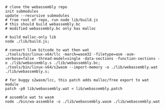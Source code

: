     # clone the webassembly repo
    init submodules
    update --recursive submodules
    # from root of repo, run node lib/build.js
    # this should build webassembly.bc
    # modified webassembly.bc only has malloc

    # build malloc-only lib
    node ./lib/build.js;

    # convert llvm bitcode to wat then wat
    ./tools/bin/linux-x64/llc -march=wasm32 -filetype=asm -asm-verbose=false -thread-model=single -data-sections -function-sections -o ./lib/webassembly.s ./lib/webassembly.bc;
    ./tools/bin/linux-x64/s2wasm --import-memory -o ./lib/webassembly.wat ./lib/webassembly.s;

    # for buggy s2wasm/lcc, this patch adds malloc/free export to wat module
    patch -p0 lib/webassembly.wat < lib/webassembly.patch

    # assemble wat to wasm
    node ./bin/wa-assemble -o ./lib/webassembly.wasm ./lib/webassembly.wat
